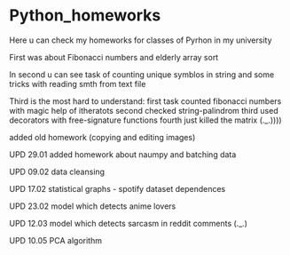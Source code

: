 # Python_homeworks

Here u can check my homeworks for classes of Pyrhon in my university

First was about Fibonacci numbers and elderly array sort

In second u can see task of counting unique symblos in string and some tricks with reading smth from text file

Third is the most hard to understand:
first task counted fibonacci numbers with magic help of itheratots
second checked string-palindrom
third used decorators with free-signature functions
fourth just killed the matrix (._.))))

added old homework (copying and editing images)

UPD 29.01 added homework about naumpy and batching data

UPD 09.02 data cleansing

UPD 17.02 statistical graphs - spotify dataset dependences

UPD 23.02 model which detects anime lovers

UPD 12.03 model which detects sarcasm in reddit comments (._.)

UPD 10.05 PCA algorithm
